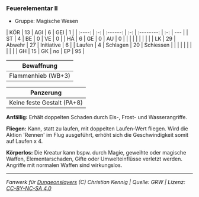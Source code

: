 ### Feuerelementar II

- Gruppe: Magische Wesen

|  KÖR   | 13  |   AGI    |  6  |    GEI     |  1  |
| :----: | :-: | :------: | :-: | :--------: | :-: | --- |
|   ST   |  4  |    BE    |  0  |     VE     |  0  |
|   HÄ   |  6  |    GE    |  0  |     AU     |  0  |
|        |     |          |     |            |     |     |
|   LK   | 29  |  Abwehr  | 27  | Initiative |  6  |
| Laufen |  4  | Schlagen | 20  | Schiessen  |     |
|        |     |          |     |            |     |     |
|   GH   | 15  |    GK    | no  |     EP     | 95  |

|     Bewaffnung     |
| :----------------: |
| Flammenhieb (WB+3) |

|         Panzerung          |
| :------------------------: |
| Keine feste Gestalt (PA+8) |

**Anfällig:** Erhält doppelten Schaden durch Eis-, Frost- und Wasserangriffe.

**Fliegen:** Kann, statt zu laufen, mit doppelten Laufen-Wert fliegen. Wird die Aktion 'Rennen' im Flug ausgeführt, erhöht sich die Geschwindigkeit somit auf Laufen x 4.

**Körperlos:** Die Kreatur kann bspw. durch Magie, geweihte oder magische Waffen, Elementarschaden, Gifte oder Umwelteinflüsse verletzt werden. Angriffe mit normalen Waffen sind wirkungslos.

---

_Fanwerk für [Dungeonslayers](https://www.dungeonslayers.net/) (C) Christian Kennig | Quelle: GRW | Lizenz: [CC-BY-NC-SA 4.0](https://creativecommons.org/licenses/by-nc-sa/4.0/deed.de)_
